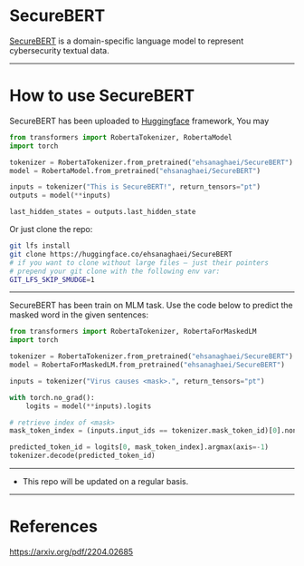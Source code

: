 # SecureBERT

[SecureBERT](https://arxiv.org/pdf/2204.02685) is a domain-specific language model to represent cybersecurity textual data.

---

# How to use SecureBERT
SecureBERT has been uploaded to [Huggingface](https://huggingface.co/ehsanaghaei/SecureBERT) framework, You may 

```python
from transformers import RobertaTokenizer, RobertaModel
import torch

tokenizer = RobertaTokenizer.from_pretrained("ehsanaghaei/SecureBERT")
model = RobertaModel.from_pretrained("ehsanaghaei/SecureBERT")

inputs = tokenizer("This is SecureBERT!", return_tensors="pt")
outputs = model(**inputs)

last_hidden_states = outputs.last_hidden_state

```

Or just clone the repo:

```bash
git lfs install
git clone https://huggingface.co/ehsanaghaei/SecureBERT
# if you want to clone without large files – just their pointers
# prepend your git clone with the following env var:
GIT_LFS_SKIP_SMUDGE=1
```
---
SecureBERT has been train on MLM task. Use the code below to predict the masked word in the given sentences:

```python
from transformers import RobertaTokenizer, RobertaForMaskedLM
import torch

tokenizer = RobertaTokenizer.from_pretrained("ehsanaghaei/SecureBERT")
model = RobertaForMaskedLM.from_pretrained("ehsanaghaei/SecureBERT")

inputs = tokenizer("Virus causes <mask>.", return_tensors="pt")

with torch.no_grad():
    logits = model(**inputs).logits

# retrieve index of <mask>
mask_token_index = (inputs.input_ids == tokenizer.mask_token_id)[0].nonzero(as_tuple=True)[0]

predicted_token_id = logits[0, mask_token_index].argmax(axis=-1)
tokenizer.decode(predicted_token_id)
```
---
* This repo will be updated on a regular basis.

***
# References
https://arxiv.org/pdf/2204.02685
